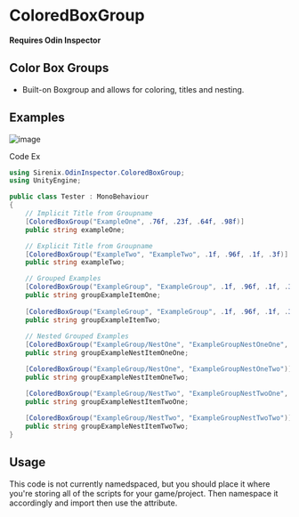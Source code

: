 # ColoredBoxGroup
**Requires Odin Inspector**


## Color Box Groups
* Built-on Boxgroup and allows for coloring, titles and nesting.


## Examples
![image](https://github.com/Kurloc/ColoredBoxGroup/assets/57206908/7c94dac6-362d-4eaa-b912-7b9e15188dc7)


Code Ex
```csharp
using Sirenix.OdinInspector.ColoredBoxGroup;
using UnityEngine;

public class Tester : MonoBehaviour
{
    // Implicit Title from Groupname
    [ColoredBoxGroup("ExampleOne", .76f, .23f, .64f, .98f)]
    public string exampleOne;

    // Explicit Title from Groupname
    [ColoredBoxGroup("ExampleTwo", "ExampleTwo", .1f, .96f, .1f, .3f)]
    public string exampleTwo;

    // Grouped Examples
    [ColoredBoxGroup("ExampleGroup", "ExampleGroup", .1f, .96f, .1f, .3f)]
    public string groupExampleItemOne;
    
    [ColoredBoxGroup("ExampleGroup", "ExampleGroup", .1f, .96f, .1f, .3f)]
    public string groupExampleItemTwo;
    
    // Nested Grouped Examples
    [ColoredBoxGroup("ExampleGroup/NestOne", "ExampleGroupNestOneOne", .1f, .0f, .99f, .3f)]
    public string groupExampleNestItemOneOne;

    [ColoredBoxGroup("ExampleGroup/NestOne", "ExampleGroupNestOneTwo")]
    public string groupExampleNestItemOneTwo;

    [ColoredBoxGroup("ExampleGroup/NestTwo", "ExampleGroupNestTwoOne", .99f, .01f, .0f, .9f)]
    public string groupExampleNestItemTwoOne;
    
    [ColoredBoxGroup("ExampleGroup/NestTwo", "ExampleGroupNestTwoTwo")]
    public string groupExampleNestItemTwoTwo;
}
```

## Usage
This code is not currently namedspaced, but you should place it where you're storing all of the scripts for your game/project. Then namespace it accordingly and import then use the attribute.
